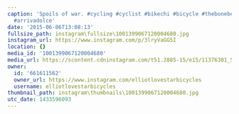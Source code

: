 ```yaml
---
caption: 'Spoils of war. #cycling #cyclist #bikechi #bicycle #thebonebell #lovestarfactoryteam
  #arrivadolce'
date: '2015-06-06T13:08:13'
fullsize_path: instagram\fullsize\1001399067120004680.jpg
instagram_url: https://www.instagram.com/p/3lryVaGG5I
location: {}
media_id: '1001399067120004680'
media_url: https://scontent.cdninstagram.com/t51.2885-15/e15/11376301_574576646017884_912681298_n.jpg?ig_cache_key=MTAwMTM5OTA2NzEyMDAwNDY4MA%3D%3D.2
owner:
  id: '661611562'
  owner_url: https://www.instagram.com/elliotlovestarbicycles
  username: elliotlovestarbicycles
thumbnail_path: instagram\thumbnails\1001399067120004680.jpg
utc_date: 1433596093
---
```

